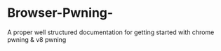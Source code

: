 # Browser-Pwning-
A proper well structured documentation for getting started with chrome pwning &amp; v8 pwning 
